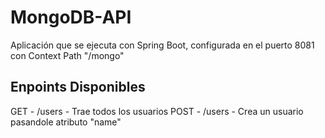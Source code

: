 # MongoDB-API

Aplicación que se ejecuta con Spring Boot, configurada en el puerto 8081 con Context Path "/mongo"

## Enpoints Disponibles

GET - /users - Trae todos los usuarios
POST - /users - Crea un usuario pasandole atributo "name"
